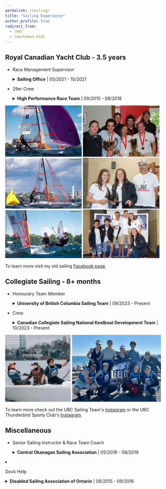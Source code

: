 ```yaml
---
permalink: /sailing/
title: "Sailing Experience"
author_profile: true
redirect_from: 
  - /md/
  - /markdown.html
---
```



<style>
details {
  margin-bottom: 1em;
}

summary {
  cursor: pointer;
}

details[open] summary {
  margin-bottom: 0.5em;
}

details p,
details ul {
  margin: 0 0 0.5em 1em;
}

summary strong {
  font-weight: bold;
}

summary span {
  font-weight: normal;
}
</style>

## Royal Canadian Yacht Club - 3.5 years

* Race Management Supervisor <br>
  <details>
    <summary> <strong>Sailing Office</strong> | <span>05/2021 - 10/2021</span></summary>
    <p></p>
    <ul>
      <li>Oversaw racing operations for 35 sailing events including nation and international level events such as Canada’s Cup and the WASZP Canadian Championship.</li>
      <li>Learned many aspects of race management and course setting under challenging conditions.</li>
    </ul>
  </details>

* 29er Crew  <br>
  <details>
    <summary> <strong>High Performance Race Team</strong> | <span>09/2015 - 08/2018</span></summary>
    <p></p>
    <ul>
      <li>Selected for Ontario Provincial Sailing Team (2015-2018)</li>
      <li>Top Female & 3rd overall at 29er Canadian Championship (2017)</li>
      <li>Top Female & 3rd overall at Canadian Double-handed Youth Championship (2017)</li>
      <li>Represented Canada at 29er World Championship (2017)</li>
      <li>Best Female Performance at Royal Candian Yacht Club’s Junior Club Award Ceremony (2018)</li>
    </ul>
  </details>

<img src="../images/29er_sailing1.jpg" alt="Image 1" style="max-width: 49%; display: inline-block;">
<img src="../images/29er_sailing2.jpg" alt="Image 2" style="max-width: 49%; display: inline-block;">
<img src="../images/29er_sailing5.jpg" alt="Image 3" style="max-width: 49%; display: inline-block;">
<img src="../images/29er_sailing4.jpg" alt="Image 4" style="max-width: 49%; display: inline-block;">
<img src="../images/29er_sailing6.jpg" alt="Image 5" style="max-width: 49%; display: inline-block;">
<img src="../images/29er_sailing3.jpg" alt="Image 6" style="max-width: 49%; display: inline-block;">

To learn more visit my old sailing [Facebook page](https://www.facebook.com/SophAndAsh/).

## Collegiate Sailing - 8+ months

* Honourary Team Member <br>
  <details>
    <summary> <strong>University of British Columbia Sailing Team</strong> | <span>09/2023 - Present</span></summary>
    <p>Sailed boats with UBC students (while technically not a UBC student, but UWaterloo doesn't have a team so I was allowed to compete with UBC).</p>
  </details>

* Crew <br>
  <details>
    <summary> <strong>Canadian Collegiate Sailing National Keelboat Development Team</strong> | <span>10/2023 - Present</span></summary>
    <p>Sailed boats with some of the best college students from across Canada.</p>
  </details>

<img src="../images/UBC_sailing0.png" alt="Image 1" style="max-width: 42%; display: inline-block;">
<img src="../images/UBC_sailing1.png" alt="Image 2" style="max-width: 57%; display: inline-block;">

To learn more check out the UBC Sailing Team's [Instagram](https://www.instagram.com/ubcsailing/) or the UBC Thunderbird Sports Club's [Instagram](https://www.instagram.com/ubctsc/?hl=en).

## Miscellaneous
* Senior Sailing Instructor & Race Team Coach <br>
  <details>
    <summary> <strong>Central Okanagan Sailing Association</strong> | <span>05/2019 - 08/2019</span></summary>
    <p>Had an amazing summer out in Kelowna teaching sailing to disabled and able-bodied people from 4-year to 70-year-olds and further developping the opti and laser youth race program.</li>
    </ul>
  </details>

* Dock Help <br>
  <details>
    <summary> <strong>Disabled Sailing Association of Ontario</strong> | <span>06/2015 - 09/2016</span></summary>
    <p>Did some on and off volunteering at the Queens Quay Disabled Sailing Program and they eventually hired me on to do some on and off work helping people with disabilities get the chance to do some awesome sailing.</p>
    </ul>
  </details>